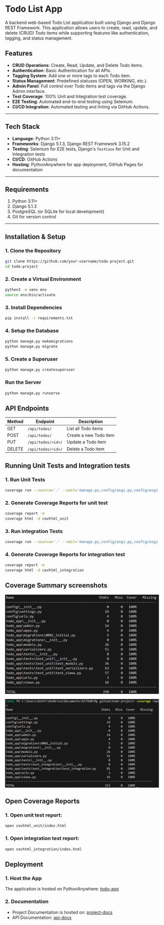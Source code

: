 # Todo List App

A backend web-based Todo List application built using Django and Django REST Framework. This application allows users to create, read, update, and delete (CRUD) Todo items while supporting features like authentication, tagging, and status management.

## Features

- **CRUD Operations**: Create, Read, Update, and Delete Todo items.
- **Authentication**: Basic Authentication for all APIs.
- **Tagging System**: Add one or more tags to each Todo item.
- **Status Management**: Predefined statuses (OPEN, WORKING, etc.).
- **Admin Panel**: Full control over Todo items and tags via the Django Admin interface.
- **Test Coverage**: 100% Unit and Integration test coverage.
- **E2E Testing**: Automated end-to-end testing using Selenium.
- **CI/CD Integration**: Automated testing and linting via GitHub Actions.

---

## Tech Stack

- **Language**: Python 3.11+
- **Frameworks**: Django 5.1.3, Django REST Framework 3.15.2
- **Testing**: Selenium for E2E tests, Django's `TestCase` for Unit and Integration tests
- **CI/CD**: GitHub Actions
- **Hosting**: PythonAnywhere for app deployment, GitHub Pages for documentation

---

## Requirements

1. Python 3.11+
2. Django 5.1.3
3. PostgreSQL (or SQLite for local development)
4. Git for version control

---

## Installation & Setup

### 1. Clone the Repository
```bash
git clone https://github.com/your-username/todo-project.git
cd todo-project
```

### 2. Create a Virtual Environment
```bash
python3 -m venv env
source env/bin/activate
```

### 3. Install Dependencies
```bash
pip install -r requirements.txt
```

### 4. Setup the Database
```bash
python manage.py makemigrations
python manage.py migrate
```

### 5. Create a Superuser
```bash
python manage.py createsuperuser
```

### Run the Server
```bash
python manage.py runserve
```

## API Endpoints
| Method | Endpoint           | Description            |
|--------|--------------------|------------------------|
| GET    | `/api/todos/`      | List all Todo items    |
| POST   | `/api/todos/`      | Create a new Todo item |
| PUT    | `/api/todos/<id>/` | Update a Todo item     |
| DELETE | `/api/todos/<id>/` | Delete a Todo item     |

## Running Unit Tests and Integration tests
### 1. Run Unit Tests
```bash
coverage run --source='.' --omit='manage.py,config/asgi.py,config/wsgi.py,todo_app/tests/test_e2e/*,todo_app/tests/test_integration/*' manage.py test todo_app.tests.test_unit
```

### 2. Generate Coverage Reports for unit test
```bash
coverage report -m
coverage html -d covhtml_unit
```

### 3. Run integration Tests
```bash
coverage run --source='.' --omit='manage.py,config/asgi.py,config/wsgi.py,todo_app/tests/test_e2e/*,todo_app/tests/test_unit/*' manage.py test todo_app.tests.test_integration
```

### 4. Generate Coverage Reports for integration test
```bash
coverage report -m
coverage html -d covhtml_integration
```

## Coverage Summary screenshots

![Unit Test Coverage Summary Screenshot](coverage_screenshots/unit_test_report.png "Unit Test Report")

![Integration Test Coverage Summary Screenshot](coverage_screenshots/integration_test_report.png "Integration Test Report")

## Open Coverage Reports
### 1. Open unit test report:
```bash
open covhtml_unit/index.html
```
### 1. Open integration test report:
```bash
open covhtml_integration/index.html
```

## Deployment
### 1. Host the App
The application is hosted on PythonAnywhere: [todo-app](brishabh91.pythonanywhere.com)

### 2. Documentation
- Project Documentation is hosted on: [project-docs](https://docs-todo-app.netlify.app/)
- API Documentation: [api-docs](https://documenter.getpostman.com/view/40048753/2sAYBbeos2)



